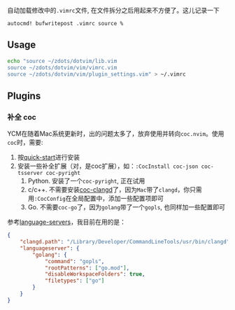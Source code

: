 自动加载修改中的`.vimrc`文件,  在文件拆分之后用起来不方便了。这儿记录一下
```vim
autocmd! bufwritepost .vimrc source %
```

## Usage

```sh
echo "source ~/zdots/dotvim/lib.vim
source ~/zdots/dotvim/vim/vimrc.vim
source ~/zdots/dotvim/vim/plugin_settings.vim" > ~/.vimrc
```

## Plugins

### 补全 coc

YCM在随着Mac系统更新时，出的问题太多了，放弃使用并转向`coc.nvim`。使用`coc`时，需要:
1. 按[quick-start](https://github.com/neoclide/coc.nvim#quick-start)进行安装
1. 安装一些补全扩展（对，是coc扩展），如：`:CocInstall coc-json coc-tsserver coc-pyright`
    1. Python. 安装了一个`coc-pyright`, 正在试用
    1. c/c++. 不需要安装[coc-clangd](https://github.com/clangd/coc-clangd)了，因为`Mac`带了`clangd`，你只需用`:CocConfig`在全局配置中，添加一些配置项即可
    1. Go. 不需要`coc-go`了，因为`golang`带了一个`gopls`, 也同样加一些配置即可

参考[language-servers](https://github.com/neoclide/coc.nvim/wiki/Language-servers)，我目前在用的是：
```json
{
    "clangd.path": "/Library/Developer/CommandLineTools/usr/bin/clangd",
    "languageserver": {
        "golang": {
            "command": "gopls",
            "rootPatterns": ["go.mod"],
            "disableWorkspaceFolders": true,
            "filetypes": ["go"]
        }
    }
}
```

